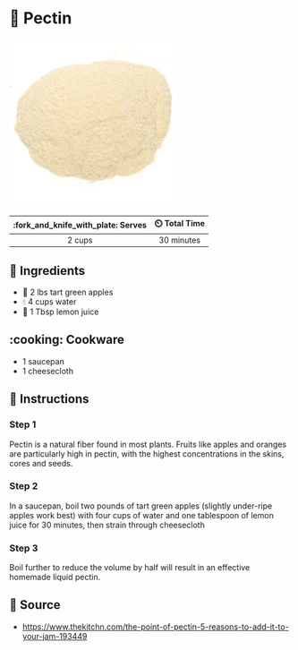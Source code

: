 # :rice: Pectin

![Pectin](../assets/images/pectin.jpg)

| :fork_and_knife_with_plate: Serves | :timer_clock: Total Time |
|:----------------------------------:|:-----------------------: |
| 2 cups | 30 minutes |

## :salt: Ingredients

- :green_apple: 2 lbs tart green apples
- :droplet: 4 cups water
- :lemon: 1 Tbsp lemon juice

## :cooking: Cookware

- 1 saucepan
- 1 cheesecloth

## :pencil: Instructions

### Step 1

Pectin is a natural fiber found in most plants. Fruits like apples and oranges are particularly high in pectin, with the
highest concentrations in the skins, cores and seeds.

### Step 2

In a saucepan, boil two pounds of tart green apples (slightly under-ripe apples work best) with four cups of water and
one tablespoon of lemon juice for 30 minutes, then strain through cheesecloth

### Step 3

Boil further to reduce the volume by half will result in an effective homemade liquid pectin.

## :link: Source

- <https://www.thekitchn.com/the-point-of-pectin-5-reasons-to-add-it-to-your-jam-193449>
